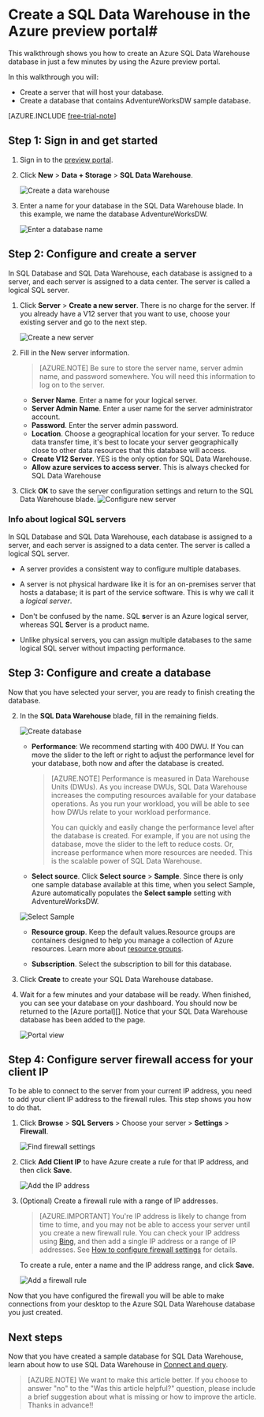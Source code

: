 <properties
	pageTitle="Create a SQL Data Warehouse database in the Azure preview portal | Microsoft Azure"
	description="Learn how to create an Azure SQL Data Warehouse in the Azure preview portal"
	services="sql-data-warehouse"
	documentationCenter="NA"
	authors="barbkess"
	manager="jhubbard"
	editor=""
	tags="azure-sql-data-warehouse"/>
<tags
   ms.service="sql-data-warehouse"
   ms.devlang="NA"
   ms.topic="get-started-article"
   ms.tgt_pltfrm="NA"
   ms.workload="data-services"
   ms.date="10/01/2015"
   ms.author="lodipalm;barbkess"/>

# Create a SQL Data Warehouse in the Azure preview portal#

This walkthrough shows you how to create an Azure SQL Data Warehouse database in just a few minutes by using the Azure preview portal. 

In this walkthrough you will:

- Create a server that will host your database.
- Create a database that contains AdventureWorksDW sample database.

[AZURE.INCLUDE [free-trial-note](../../includes/free-trial-note.md)]

## Step 1: Sign in and get started

1. Sign in to the [preview portal](https://portal.azure.com).

2. Click **New** > **Data + Storage** > **SQL Data Warehouse**.

	![Create a data warehouse](./media/sql-data-warehouse-get-started-provision/new-data-warehouse.png)

1. Enter a name for your database in the SQL Data Warehouse blade. In this example, we name the database AdventureWorksDW.

    ![Enter a database name](./media/sql-data-warehouse-get-started-provision/database-name.png)


## Step 2: Configure and create a server
In SQL Database and SQL Data Warehouse, each database is assigned to a server, and each server is assigned to a data center. The server is called a logical SQL server.

1. Click **Server** > **Create a new server**. There is no charge for the server. If you already have a V12 server that you want to use, choose your existing server and go to the next step. 

    ![Create a new server](./media/sql-data-warehouse-get-started-provision/create-server.png)

3. Fill in the New server information. 

    >[AZURE.NOTE] Be sure to store the server name, server admin name, and password somewhere.  You will need this information to log on to the server.

	- **Server Name**. Enter a name for your logical server.
	- **Server Admin Name**. Enter a user name for the server administrator account.
	- **Password**. Enter the server admin password. 
	- **Location**. Choose a geographical location for your server. To reduce data transfer time, it's best to locate your server geographically close to other data resources that this database will access.
	- **Create V12 Server**. YES is the only option for SQL Data Warehouse. 
	- **Allow azure services to access server**. This is always checked for SQL Data Warehouse

1. Click **OK** to save the server configuration settings and return to the SQL Data Warehouse blade.
    ![Configure new server](./media/sql-data-warehouse-get-started-provision/configure-server.png)

### Info about logical SQL servers

In SQL Database and SQL Data Warehouse, each database is assigned to a server, and each server is assigned to a data center. The server is called a logical SQL server. 

- A server provides a consistent way to configure multiple databases.

- A server is not physical hardware like it is for an on-premises server that hosts a database; it is part of the service software. This is why we call it a *logical server*. 

- Don't be confused by the name. SQL **s**erver is an Azure logical server, whereas SQL **S**erver is a product name.

- Unlike physical servers, you can assign multiple databases to the same logical SQL server without impacting performance.


## Step 3: Configure and create a database
Now that you have selected your server, you are ready to finish creating the database.
 
2. In the **SQL Data Warehouse** blade, fill in the remaining fields. 

    ![Create database](./media/sql-data-warehouse-get-started-provision/create-database.png)
    
    - **Performance**: We recommend starting with 400 DWU. If You can move the slider to the left or right to adjust the performance level for your database, both now and after the database is created. 

        > [AZURE.NOTE] Performance is measured in Data Warehouse Units (DWUs). As you increase DWUs, SQL Data Warehouse increases the computing resources available for your database operations. As you run your workload, you will be able to see how DWUs relate to your workload performance. 
        > 
        > You can quickly and easily change the performance level after the database is created.  For example, if you are not using the database, move the slider to the left to reduce costs.  Or, increase performance when more resources are needed. This is the scalable power of SQL Data Warehouse.

    - **Select source**. Click **Select source** > **Sample**. Since there is only one sample database available at this time, when you select Sample, Azure automatically populates the **Select sample** setting with AdventureWorksDW. 
  
    ![Select Sample](./media/sql-data-warehouse-get-started-provision/select-sample.png)

    - **Resource group**. Keep the default values.Resource groups are containers designed to help you manage a collection of Azure resources. Learn more about [resource groups](../azure-portal/resource-group-portal.md).
    
    - **Subscription**. Select the subscription to bill for this database.

1. Click **Create** to create your SQL Data Warehouse database. 

1. Wait for a few minutes and your database will be ready. When finished, you can see your database on your dashboard. You should now be returned to the [Azure portal][]. Notice that your SQL Data Warehouse database has been added to the page.

    ![Portal view](./media/sql-data-warehouse-get-started-provision/database-portal-view.png)


## Step 4: Configure server firewall access for your client IP
To be able to connect to the server from your current IP address, you need to add your client IP address to the firewall rules. This step shows you how to do that.

1. Click **Browse** > **SQL Servers** > Choose your server > **Settings** > **Firewall**.

    ![Find firewall settings](./media/sql-data-warehouse-get-started-provision/find-firewall-settings.png)

4. Click **Add Client IP** to have Azure create a rule for that IP address, and then click **Save**.

	![Add the IP address](./media/sql-data-warehouse-get-started-provision/add-client-ip.png)

1. (Optional) Create a firewall rule with a range of IP addresses.

	>[AZURE.IMPORTANT] You're IP address is likely to change from time to time, and you may not be able to access your server until you create a new firewall rule. You can check your IP address using [Bing](http://www.bing.com/search?q=my%20ip%20address), and then add a single IP address or a range of IP addresses. See [How to configure firewall settings](../sql-database/sql-database-configure-firewall-settings.md) for details.

    To create a rule, enter a name and the IP address range, and click **Save**. 

    ![Add a firewall rule](./media/sql-data-warehouse-get-started-provision/add-rule.png)

Now that you have configured the firewall you will be able to make connections from your desktop to the Azure SQL Data Warehouse database you just created.


## Next steps

Now that you have created a sample database for SQL Data Warehouse, learn about how to use SQL Data Warehouse in [Connect and query](./sql-data-warehouse-get-started-connect-query.md).

>[AZURE.NOTE] We want to make this article better. If you choose to answer "no" to the "Was this article helpful?" question, please include a brief suggestion about what is missing or how to improve the article. Thanks in advance!!



